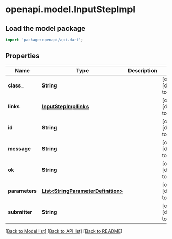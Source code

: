 # openapi.model.InputStepImpl

## Load the model package
```dart
import 'package:openapi/api.dart';
```

## Properties
Name | Type | Description | Notes
------------ | ------------- | ------------- | -------------
**class_** | **String** |  | [optional] [default to null]
**links** | [**InputStepImpllinks**](InputStepImpllinks.md) |  | [optional] [default to null]
**id** | **String** |  | [optional] [default to null]
**message** | **String** |  | [optional] [default to null]
**ok** | **String** |  | [optional] [default to null]
**parameters** | [**List&lt;StringParameterDefinition&gt;**](StringParameterDefinition.md) |  | [optional] [default to []]
**submitter** | **String** |  | [optional] [default to null]

[[Back to Model list]](../README.md#documentation-for-models) [[Back to API list]](../README.md#documentation-for-api-endpoints) [[Back to README]](../README.md)


